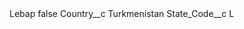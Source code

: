 <?xml version="1.0" encoding="UTF-8"?>
<CustomMetadata xmlns="http://soap.sforce.com/2006/04/metadata" xmlns:xsi="http://www.w3.org/2001/XMLSchema-instance" xmlns:xsd="http://www.w3.org/2001/XMLSchema">
    <label>Lebap</label>
    <protected>false</protected>
    <values>
        <field>Country__c</field>
        <value xsi:type="xsd:string">Turkmenistan</value>
    </values>
    <values>
        <field>State_Code__c</field>
        <value xsi:type="xsd:string">L</value>
    </values>
</CustomMetadata>
